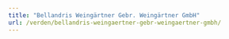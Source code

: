 ```yaml
---
title: "Bellandris Weingärtner Gebr. Weingärtner GmbH"
url: /verden/bellandris-weingaertner-gebr-weingaertner-gmbh/
---
```

